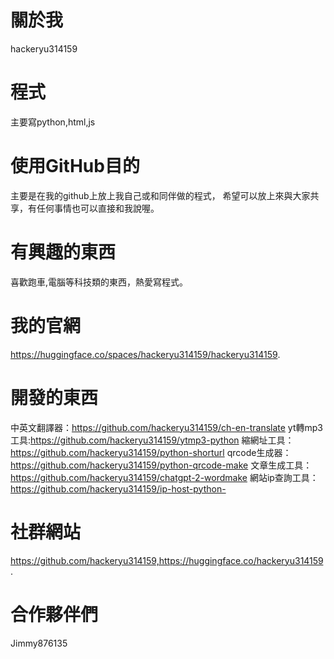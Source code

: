 # 關於我
hackeryu314159
# 程式
主要寫python,html,js
# 使用GitHub目的
主要是在我的github上放上我自己或和同伴做的程式，
希望可以放上來與大家共享，有任何事情也可以直接和我說喔。
# 有興趣的東西
喜歡跑車,電腦等科技類的東西，熱愛寫程式。
# 我的官網
https://huggingface.co/spaces/hackeryu314159/hackeryu314159.
# 開發的東西
中英文翻譯器：https://github.com/hackeryu314159/ch-en-translate
yt轉mp3工具:https://github.com/hackeryu314159/ytmp3-python
縮網址工具：https://github.com/hackeryu314159/python-shorturl
qrcode生成器：https://github.com/hackeryu314159/python-qrcode-make
文章生成工具：https://github.com/hackeryu314159/chatgpt-2-wordmake
網站ip查詢工具：https://github.com/hackeryu314159/ip-host-python-
# 社群網站
https://github.com/hackeryu314159,https://huggingface.co/hackeryu314159.
# 合作夥伴們
Jimmy876135	
<!---
hackeryu314159/hackeryu314159 is a ✨ special ✨ repository because its `README.md` (this file) appears on your GitHub profile.
You can click the Preview link to take a look at your changes.
--->
